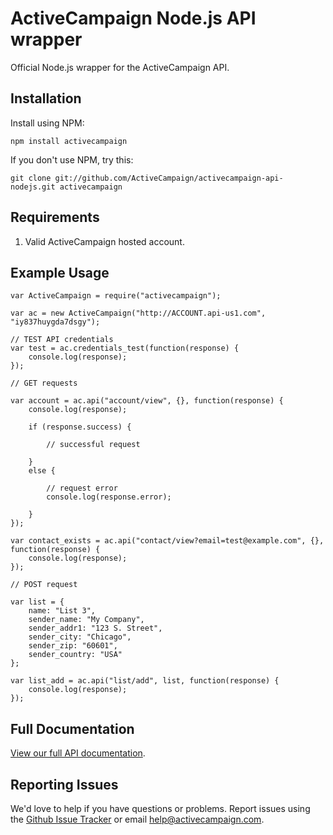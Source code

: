 # ActiveCampaign Node.js API wrapper

Official Node.js wrapper for the ActiveCampaign API.

## Installation

Install using NPM:

	npm install activecampaign

If you don't use NPM, try this:

	git clone git://github.com/ActiveCampaign/activecampaign-api-nodejs.git activecampaign

## Requirements

1. Valid ActiveCampaign hosted account.

## Example Usage

	var ActiveCampaign = require("activecampaign");

	var ac = new ActiveCampaign("http://ACCOUNT.api-us1.com", "iy837huygda7dsgy");

	// TEST API credentials
	var test = ac.credentials_test(function(response) {
		console.log(response);
	});

	// GET requests

	var account = ac.api("account/view", {}, function(response) {
		console.log(response);
	
		if (response.success) {

			// successful request

		}
		else {

			// request error
			console.log(response.error);

		}
	});

	var contact_exists = ac.api("contact/view?email=test@example.com", {}, function(response) {
		console.log(response);
	});

	// POST request

	var list = {
		name: "List 3",
		sender_name: "My Company",
		sender_addr1: "123 S. Street",
		sender_city: "Chicago",
		sender_zip: "60601",
		sender_country: "USA"
	};

	var list_add = ac.api("list/add", list, function(response) {
		console.log(response);
	});

## Full Documentation

[View our full API documentation](http://activecampaign.com/api).

## Reporting Issues

We'd love to help if you have questions or problems. Report issues using the [Github Issue Tracker](https://github.com/ActiveCampaign/activecampaign-api-nodejs/issues) or email [help@activecampaign.com](mailto:help@activecampaign.com).